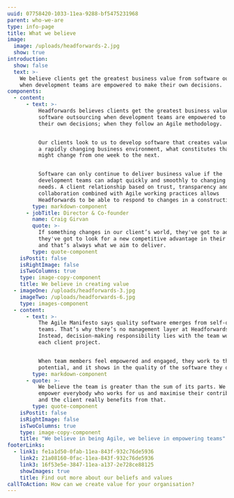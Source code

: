 ```yaml
---
uuid: 07758420-1033-11ea-9288-bf5475231968
parent: who-we-are
type: info-page
title: What we believe
image:
  image: /uploads/headforwards-2.jpg
  show: true
introduction:
  show: false
  text: >-
    We believe clients get the greatest business value from software outsourcing
    when development teams are empowered to make their own decisions.
components:
  - content:
      - text: >-
          Headforwards believes clients get the greatest business value from
          software outsourcing when development teams are empowered to make
          their own decisions; when they follow an Agile methodology.


          Our clients look to us to develop software that creates value but, in
          a rapidly changing business environment, what constitutes that value
          might change from one week to the next.


          Software can only continue to deliver business value if the
          development teams can adapt quickly and smoothly to changing client
          needs. A client relationship based on trust, transparency and
          collaboration combined with Agile working practices allows
          Headforwards to be able to respond to changes in a constructive way.
        type: markdown-component
      - jobTitle: Director & Co-founder
        name: Craig Girvan
        quote: >-
          If something changes in our client’s world, they've got to adapt,
          they've got to look for a new competitive advantage in their software
          and that’s always what we aim to deliver.
        type: quote-component
    isPostit: false
    isRightImage: false
    isTwoColumns: true
    type: image-copy-component
    title: We believe in creating value
  - imageOne: /uploads/headforwards-3.jpg
    imageTwo: /uploads/headforwards-6.jpg
    type: images-component
  - content:
      - text: >-
          The Agile Manifesto says quality software emerges from self-organising
          teams. That’s why there’s no management layer at Headforwards.
          Instead, decision-making responsibility lies with the team working on
          each client project.


          When team members feel empowered and engaged, they work to their full
          potential, and it shows in the quality of the software they deliver.
        type: markdown-component
      - quote: >-
          We believe the team is greater than the sum of its parts. We want to
          empower everybody who works for us and maximise their contribution –
          and the client really benefits from that.
        type: quote-component
    isPostit: false
    isRightImage: false
    isTwoColumns: true
    type: image-copy-component
    title: "We believe in being Agile, we believe in empowering teams"
footerLinks:
  - link1: fe1a1d50-0fab-11ea-843f-932c76de5936
    link2: 21a08160-0fac-11ea-843f-932c76de5936
    link3: 16f53e5e-3847-11ea-a137-2e728ce88125
    showImages: true
    title: Find out more about our beliefs and values
callToAction: How can we create value for your organisation?
---
```

